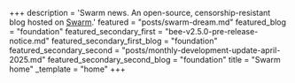 +++
description = 'Swarm news. An open-source, censorship-resistant blog hosted on [Swarm](https://www.ethswarm.org/ "Swarm").'
featured = "posts/swarm-dream.md"
featured_blog = "foundation"
featured_secondary_first = "bee-v2.5.0-pre-release-notice.md"
featured_secondary_first_blog = "foundation"
featured_secondary_second = "posts/monthly-development-update-april-2025.md"
featured_secondary_second_blog = "foundation"
title = "Swarm home"
_template = "home"
+++